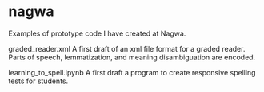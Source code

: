 # nagwa
Examples of prototype code I have created at Nagwa.

graded_reader.xml A first draft of an xml file format for a graded reader. Parts of speech, lemmatization, and meaning disambiguation are encoded.  

learning_to_spell.ipynb A first draft a program to create responsive spelling tests for students. 
